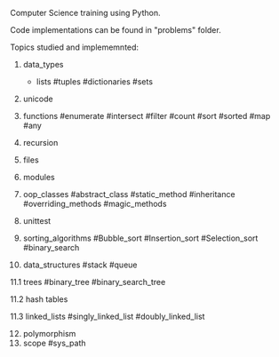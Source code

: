 Computer Science training using Python. 

Code implementations can be found in "problems" folder. 

Topics studied and implememnted: 
1. data_types 
	* lists
	#tuples 
	#dictionaries 
	#sets
	
2. unicode
3. functions 
	#enumerate
	#intersect 
	#filter
	#count 
	#sort 
	#sorted 
	#map
	#any
4. recursion
	
5. files
6. modules
7. oop_classes 
	#abstract_class
	#static_method 
	#inheritance
	#overriding_methods
	#magic_methods
	
8. unittest
	
9. sorting_algorithms
	#Bubble_sort 
	#Insertion_sort 
	#Selection_sort 
	#binary_search

11. data_structures
	#stack
	#queue
 
 11.1 trees 
  #binary_tree 
  #binary_search_tree
  
 11.2 hash tables 

 11.3 linked_lists
	#singly_linked_list
	#doubly_linked_list
 	
12. polymorphism
13. scope
	#sys_path
	 

